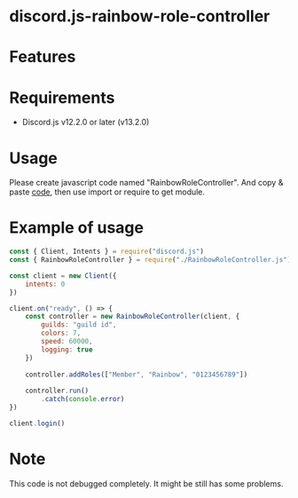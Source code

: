 # discord.js-rainbow-role-controller

# Features

# Requirements

* Discord.js v12.2.0 or later (v13.2.0)

# Usage

Please create javascript code named "RainbowRoleController".
And copy &amp; paste [code](https://github.com/PriestessSakuraka/discord.js-rainbow-role-controller/blob/main/RainbowRoleController.js),
then use import or require to get module.

# Example of usage

```js
const { Client, Intents } = require("discord.js")
const { RainbowRoleController } = require("./RainbowRoleController.js")

const client = new Client({
    intents: 0
})

client.on("ready", () => {
    const controller = new RainbowRoleController(client, {
        guilds: "guild id",
        colors: 7,
        speed: 60000,
        logging: true
    })
    
    controller.addRoles(["Member", "Rainbow", "0123456789"])
    
    controller.run()
        .catch(console.error)
})

client.login()
```

# Note

This code is not debugged completely. It might be still has some problems.
